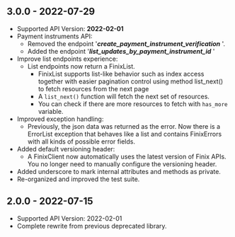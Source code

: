 ## 3.0.0 - 2022-07-29
* Supported API Version: **2022-02-01**
* Payment instruments API:
  * Removed the endpoint '**_create_payment_instrument_verification_** '.
  * Added the endpoint '**_list_updates_by_payment_instrument_id_** ' 
* Improve list endpoints experience:
  * List endpoints now return a FinixList. 
    * FinixList supports list-like behavior such as index access together with easier pagination control using method list_next() to fetch resources from the next page
    * A `list_next()` function will fetch the next set of resources.
    * You can check if there are more resources to fetch with `has_more` variable.
* Improved exception handling:
  * Previously, the json data was returned as the error. Now there is a ErrorList exception that behaves like a list and contains FinixErrors with all kinds of possible error fields.
* Added default versioning header: 
  * A FinixClient now automatically uses the latest version of Finix APIs. You no longer need to manually configure the versioning header.
* Added underscore to mark internal attributes and methods as private.
* Re-organized and improved the test suite.

## 2.0.0 - 2022-07-15
* Supported API Version: 2022-02-01
* Complete rewrite from previous deprecated library.
